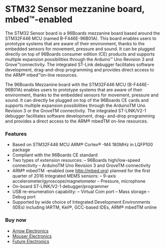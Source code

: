 <!--
---
name: STM32 Sensor mezzanine board, mbed™-enabled
class: board
type: Mezzanine
description: Mezzanine board based around the STM32F446 MCU (named B-F446E-96B01A)
url: https://www.96boards.org/product/stm32/
github: https://github.com/96boards/documentation/tree/master/mezzanine/stm32
buy: http://linaro.co/stm32arrow
image: 'stm32-sensor-mezzanine-board.png'
pincount: 40
eeprom: no
power:
  '35':
  '37':
ground:
  '1':
  '2':
  '39':
  '40':
pin:
  '15':
    mode: i2c
  '17':
    mode: i2c
  '19':
    mode: i2c
  '21':
    mode: i2c

-->


# STM32 Sensor mezzanine board, mbed™-enabled

The STM32 Sensor board is a 96Boards mezzanine board based around the STM32F446 MCU (named B-F446E-96B01A). This board enables users to prototype systems that are aware of their environment, thanks to the embedded sensors for movement, pressure and sound. It can be plugged directly on top of 96Boards consumer edition (CE) products and supports multiple expansion possibilities through the Arduino™ Uno Revision 3 and Grove™connectivity. The integrated ST-Link debugger facilitates software development, drag-and-drop programming and provides direct access to the ARM® mbed™on-line resources.

The 96Boards Mezzanine board with the STM32F446 MCU (B-F446E-96B01A) enables users to prototype systems that are aware of their environment, thanks to the embedded sensors for movement, pressure and sound. It can directly be plugged on top of the 96Boards CE cards and supports multiple expansion possibilities through the ArduinoTM Uno Revision 3 or the GroveTM connectivity. The integrated ST-LINK/V2-1 debugger facilitates software development, drag- and-drop programming and provides a direct access to the ARM® mbedTM on-line resources.

### Features

- Based on STM32F446 MCU ARM® Cortex® -M4 180MHz in LQFP100 package
- Compliant with the 96Boards CE standard
- Two types of extension resources: – 96Boards high/low-speed connectivity – ArduinoTM Uno Revision 3 and GroveTM connectivity
- ARM® mbedTM -enabled (see http://mbed.org) planned for the first quarter of 2016
Integrated MEMS sensors: – 9-axis accelerometer/gyroscope/magnetometer – Pressure, microphone
- On-board ST-LINK/V2-1 debugger/programmer
- USB re-enumeration capability: – Virtual Com port – Mass storage – Debug port
- Supported by wide choice of Integrated Development Environments (IDEs) including IARTM, Keil®, GCC-based IDEs, ARM® mbedTM online

### Buy now
- [Arrow Electronics](http://linaro.co/stm32arrow)
- [Mouser Electronics](http://linaro.co/stm32mouser)
- [Future Electronics](http://linaro.co/stm32futureelectronics)
